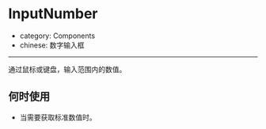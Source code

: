 # InputNumber

- category: Components
- chinese: 数字输入框

---

通过鼠标或键盘，输入范围内的数值。

## 何时使用

- 当需要获取标准数值时。
